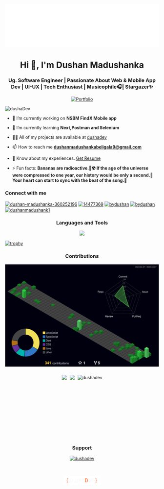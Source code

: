 <div align="center"><img src="images/hello.svg"></div>

<h1 align="center">Hi 👋, I'm Dushan Madushanka</h1>
<h3 align="center">Ug. Software Engineer | Passionate About Web & Mobile App Dev | UI-UX | Tech Enthusiast | Musicophile🎧| Stargazer✨</h3>
<div align="center">
  
<a href="https://dushadev.github.io/" target="_blank" rel="noopener noreferrer">
  <img src="https://img.shields.io/badge/View-Portfolio-FF7037?style=for-the-badge&logo=github" alt="Portfolio">
</a>

</div>

<p align="left"> <img src="https://komarev.com/ghpvc/?username=dushaDev&label=Profile%20views&color=0e75b6&style=flat" alt="dushaDev" /> </p>

- 🔭 I’m currently working on **NSBM FindX Mobile app**

- 🌱 I’m currently learning **Next,Postman and Selenium**

- 👨‍💻 All of my projects are available at [dushadev](https://dushadev.github.io/)

- 📫 How to reach me **dushanmadushankabeligala9@gmail.com**

- 📄 Know about my experiences. [Get Resume](https://drive.google.com/file/d/1n--ewgHiY6CKVkJFCJv0YEMcbYIDVX6a/view?usp=sharing)

- ⚡ Fun facts:
   **Bananas are radioactive.🍌☢️**
   **If the age of the universe were compressed to one year, our history would be only a second.🌌**
   **Your heart can start to sync with the beat of the song.💖**

<h3 align="left">Connect with me</h3>
<p align="left" style="gap: 8px;">
<a href="https://linkedin.com/in/dushan-madushanka-360252196" target="blank"><img align="center" src="https://raw.githubusercontent.com/rahuldkjain/github-profile-readme-generator/master/src/images/icons/Social/linked-in-alt.svg" alt="dushan-madushanka-360252196" height="30" width="40" /></a>
<a href="https://stackoverflow.com/users/14477369" target="blank"><img align="center" src="https://raw.githubusercontent.com/rahuldkjain/github-profile-readme-generator/master/src/images/icons/Social/stack-overflow.svg" alt="14477369" height="30" width="40" /></a>
<a href="https://fb.com/bydushan" target="blank"><img align="center" src="https://raw.githubusercontent.com/rahuldkjain/github-profile-readme-generator/master/src/images/icons/Social/facebook.svg" alt="bydushan" height="30" width="40" /></a>
<a href="https://instagram.com/bydushan" target="blank"><img align="center" src="https://raw.githubusercontent.com/rahuldkjain/github-profile-readme-generator/master/src/images/icons/Social/instagram.svg" alt="bydushan" height="30" width="40" /></a>
<a href="https://www.hackerrank.com/dushanmadushank1" target="blank"><img align="center" src="https://raw.githubusercontent.com/rahuldkjain/github-profile-readme-generator/master/src/images/icons/Social/hackerrank.svg" alt="dushanmadushank1" height="30" width="40" /></a>
</p>

<h3 align="center">Languages and Tools</h3>


<p align="center">
  <a href="https://skillicons.dev">
    <img src="https://skillicons.dev/icons?i=angular,c,cs,html,css,tailwind,bootstrap,docker,dotnet,flask,java,javascript,laravel,firebase,mongodb,mysql,sqlite,react,nextjs,nodejs,php,postman,python,git,arduino,selenium,xd,figma,illustrator,photoshop" />
  </a>
</p>

[![trophy](https://github-profile-trophy.vercel.app/?username=ryo-ma&theme=onestar)](https://github.com/ryo-ma/github-profile-trophy)

<h3 align="center">Contributions</h3>

![My Contributions](./profile-3d-contrib/profile-night-green.svg)

<div align="center" style="display: flex; justify-content: center; gap: 10px; flex-wrap: nowrap; overflow-x: auto; padding: 10px 0;">

  <!-- GitHub Stats -->
  <img src="https://github-readme-stats.vercel.app/api?username=dushaDev&show_icons=true&theme=dark" style="height: 195px;">

  <!-- Top Languages (Your Card) -->
  <img src="https://github-readme-stats.vercel.app/api/top-langs/?username=dushaDev&layout=compact&theme=dark" style="height: 195px;">

  <!-- Streak Stats -->
  <img align="center" src="https://github-readme-streak-stats.herokuapp.com/?user=dushadev&theme=dark" alt="dushadev" />

</div>

<h3 align="center">Support</h3>
<div align="center">
  <a href="https://www.buymeacoffee.com/dushaDev" target="_blank">
    <img src="https://cdn.buymeacoffee.com/buttons/v2/default-yellow.png" height="40" width="170" alt="dushadev">
  </a>
</div>
 <div align="center" style= "margin-top: 50px;"><img src="images/logo.png" width="120"></div>
